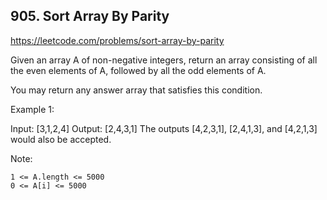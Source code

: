 ## 905. Sort Array By Parity

https://leetcode.com/problems/sort-array-by-parity

Given an array A of non-negative integers, return an array consisting of all the even elements of A, followed by all the odd elements of A.

You may return any answer array that satisfies this condition.

Example 1:

Input: [3,1,2,4]
Output: [2,4,3,1]
The outputs [4,2,3,1], [2,4,1,3], and [4,2,1,3] would also be accepted.

Note:

    1 <= A.length <= 5000
    0 <= A[i] <= 5000
